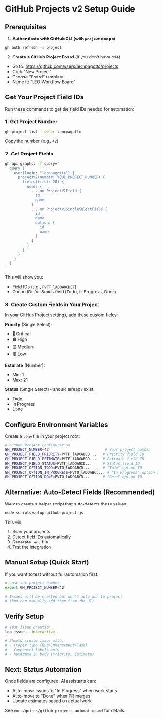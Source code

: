 # GitHub Projects v2 Setup Guide

## Prerequisites

1. **Authenticate with GitHub CLI (with `project` scope)**

```bash
gh auth refresh -s project
```

2. **Create a GitHub Project Board** (if you don't have one)

- Go to: https://github.com/users/leonpagotto/projects
- Click "New Project"
- Choose "Board" template
- Name it: "LEO Workflow Board"

## Get Your Project Field IDs

Run these commands to get the field IDs needed for automation:

### 1. Get Project Number

```bash
gh project list --owner leonpagotto
```

Copy the number (e.g., `42`)

### 2. Get Project Fields

```bash
gh api graphql -f query='
  query {
    user(login: "leonpagotto") {
      projectV2(number: YOUR_PROJECT_NUMBER) {
        fields(first: 20) {
          nodes {
            ... on ProjectV2Field {
              id
              name
            }
            ... on ProjectV2SingleSelectField {
              id
              name
              options {
                id
                name
              }
            }
          }
        }
      }
    }
  }
'
```

This will show you:
- Field IDs (e.g., `PVTF_lADOABCDEF`)
- Option IDs for Status field (Todo, In Progress, Done)

### 3. Create Custom Fields in Your Project

In your GitHub Project settings, add these custom fields:

**Priority** (Single Select):
- 🔴 Critical
- 🟠 High
- 🟡 Medium
- 🟢 Low

**Estimate** (Number):
- Min: 1
- Max: 21

**Status** (Single Select) - should already exist:
- Todo
- In Progress
- Done

## Configure Environment Variables

Create a `.env` file in your project root:

```bash
# GitHub Project Configuration
GH_PROJECT_NUMBER=42                          # Your project number
GH_PROJECT_FIELD_PRIORITY=PVTF_lADOABCD...   # Priority field ID
GH_PROJECT_FIELD_ESTIMATE=PVTF_lADOABCD...   # Estimate field ID
GH_PROJECT_FIELD_STATUS=PVTF_lADOABCD...     # Status field ID
GH_PROJECT_OPTION_TODO=PVTO_lADOABCD...      # "Todo" option ID
GH_PROJECT_OPTION_IN_PROGRESS=PVTO_lADOABCD... # "In Progress" option ID
GH_PROJECT_OPTION_DONE=PVTO_lADOABCD...      # "Done" option ID
```

## Alternative: Auto-Detect Fields (Recommended)

We can create a helper script that auto-detects these values:

```bash
node scripts/setup-github-project.js
```

This will:
1. Scan your projects
2. Detect field IDs automatically
3. Generate `.env` file
4. Test the integration

## Manual Setup (Quick Start)

If you want to test without full automation first:

```bash
# Just set project number
export GH_PROJECT_NUMBER=42

# Issues will be created but won't auto-add to project
# (You can manually add them from the UI)
```

## Verify Setup

```bash
# Test issue creation
leo issue --interactive

# Should create issue with:
# - Proper type (Bug/Enhancement/Task)
# - Component labels only
# - Metadata in body (Priority, Estimate)
```

## Next: Status Automation

Once fields are configured, AI assistants can:
- Auto-move issues to "In Progress" when work starts
- Auto-move to "Done" when PR merges
- Update estimates based on actual work

See `docs/guides/github-projects-automation.md` for details.
